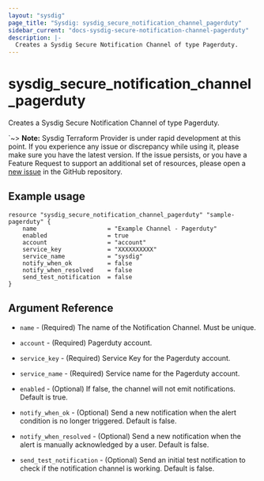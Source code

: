```yaml
---
layout: "sysdig"
page_title: "Sysdig: sysdig_secure_notification_channel_pagerduty"
sidebar_current: "docs-sysdig-secure-notification-channel-pagerduty"
description: |-
  Creates a Sysdig Secure Notification Channel of type Pagerduty.
---
```


# sysdig\_secure\_notification\_channel\_pagerduty

Creates a Sysdig Secure Notification Channel of type Pagerduty.

`~> **Note:** Sysdig Terraform Provider is under rapid development at this point. If you experience any issue or discrepancy while using it, please make sure you have the latest version. If the issue persists, or you have a Feature Request to support an additional set of resources, please open a [new issue](https://github.com/sysdiglabs/terraform-provider-sysdig/issues/new) in the GitHub repository.

## Example usage

```hcl
resource "sysdig_secure_notification_channel_pagerduty" "sample-pagerduty" {
	name                    = "Example Channel - Pagerduty"
	enabled                 = true
	account                 = "account"
	service_key             = "XXXXXXXXXX"
	service_name            = "sysdig"
	notify_when_ok          = false
	notify_when_resolved    = false
	send_test_notification  = false
}
```

## Argument Reference

* `name` - (Required) The name of the Notification Channel. Must be unique.

* `account` - (Required) Pagerduty account.

* `service_key` - (Required) Service Key for the Pagerduty account.

* `service_name` - (Required) Service name for the Pagerduty account.

* `enabled` - (Optional) If false, the channel will not emit notifications. Default is true.

* `notify_when_ok` - (Optional) Send a new notification when the alert condition is 
    no longer triggered. Default is false.

* `notify_when_resolved` - (Optional) Send a new notification when the alert is manually 
    acknowledged by a user. Default is false.

* `send_test_notification` - (Optional) Send an initial test notification to check
    if the notification channel is working. Default is false.
